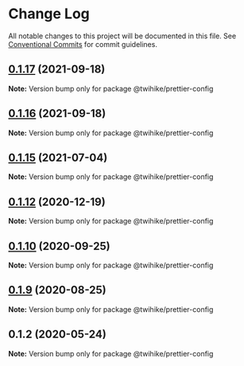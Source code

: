 # Change Log

All notable changes to this project will be documented in this file.
See [Conventional Commits](https://conventionalcommits.org) for commit guidelines.

## [0.1.17](https://github.com/twihike/config-js/compare/v0.1.16...v0.1.17) (2021-09-18)

**Note:** Version bump only for package @twihike/prettier-config






## [0.1.16](https://github.com/twihike/config-js/compare/v0.1.15...v0.1.16) (2021-09-18)

**Note:** Version bump only for package @twihike/prettier-config





## [0.1.15](https://github.com/twihike/config-js/compare/v0.1.14...v0.1.15) (2021-07-04)

**Note:** Version bump only for package @twihike/prettier-config





## [0.1.12](https://github.com/twihike/config-js/compare/v0.1.11...v0.1.12) (2020-12-19)

**Note:** Version bump only for package @twihike/prettier-config





## [0.1.10](https://github.com/twihike/config-js/compare/v0.1.9...v0.1.10) (2020-09-25)

**Note:** Version bump only for package @twihike/prettier-config





## [0.1.9](https://github.com/twihike/config-js/compare/v0.1.8...v0.1.9) (2020-08-25)

**Note:** Version bump only for package @twihike/prettier-config





## 0.1.2 (2020-05-24)

**Note:** Version bump only for package @twihike/prettier-config
